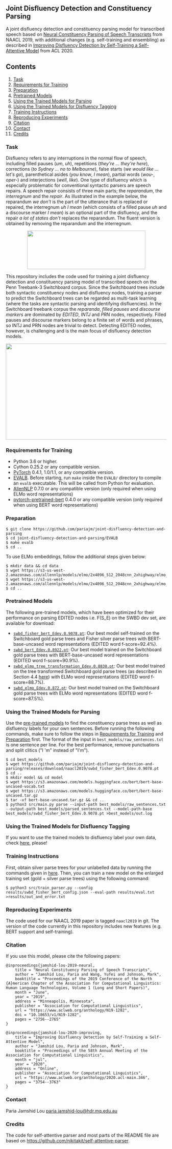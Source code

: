 Joint Disfluency Detection and Constituency Parsing
------------------------------------------------------------
A joint disfluency detection and constituency parsing model for transcribed speech based on [Neural Constituency Parsing of Speech Transcripts](https://www.aclweb.org/anthology/N19-1282) from NAACL 2019, with additional changes (e.g. self-training and ensembling) as described in [Improving Disfluency Detection by Self-Training a Self-Attentive Model](https://www.aclweb.org/anthology/2020.acl-main.346/) from ACL 2020.

## Contents
1. [Task](#task)
2. [Requirements for Training](#requirements-for-training)
3. [Preparation](#preparation)
4. [Pretrained Models](#pretrained-models)
5. [Using the Trained Models for Parsing](#using-the-trained-models-for-parsing)
6. [Using the Trained Models for Disfluency Tagging](#using-the-trained-models-for-disfluency-tagging)
7. [Training Instructions](#training-instructions)
8. [Reproducing Experiments](#reproducing-experiments)
9. [Citation](#citation)
10. [Contact](#contact)
11. [Credits](#credits)

### Task
Disfluency refers to any interruptions in the normal flow of speech, including filled pauses (*um*, *uh*), repetitions (*they're ... they're here*), corrections (*to Sydney ... no to Melbourne*), false starts (*we would like ... let's go*), parenthetical asides (*you know*, *I mean*), partial words (*wou-*, *oper-*) and interjections (*well*, *like*). One type of disfluency which is especially problematic for conventional syntactic parsers are speech repairs. A speech repair consists of three main parts; the *reparandum*, the *interregnum* and the *repair*. As illustrated in the example below, the reparandum *we don't* is the part of the utterance that is replaced or repaired, the interregnum *uh I mean* (which consists of a filled pause *uh* and a discourse marker *I mean*) is an optional part of the disfluency, and the repair *a lot of states don't* replaces the reparandum. The fluent version is obtained by removing the reparandum and the interregnum.

<p align="center">
  <img src="img/flat-ex.jpg" width=370 height=120>
</p>

This repository includes the code used for training a joint disfluency detection and constituency parsing model of transcribed speech on the Penn Treebank-3 Switchboard corpus. Since the Switchboard trees include both syntactic constituency nodes and disfluency nodes, training a parser to predict the Switchboard trees can be regarded as multi-task learning (where the tasks are syntactic parsing and identifying disfluencies). In the Switchboard treebank corpus the *reparanda*, *filled pauses* and *discourse markers* are dominated by *EDITED*, *INTJ* and *PRN* nodes, respectively. Filled pauses and discourse markers belong to a finite set of words and phrases, so INTJ and PRN nodes are trivial to detect. Detecting EDITED nodes, however, is challenging and is the main focus of disfluency detection models.

<p align="center">
  <img src="img/tree-ex.jpg" width=550 height=300>
</p>

### Requirements for Training
* Python 3.6 or higher.
* Cython 0.25.2 or any compatible version.
* [PyTorch](http://pytorch.org/) 0.4.1, 1.0/1.1, or any compatible version.
* [EVALB](http://nlp.cs.nyu.edu/evalb/). Before starting, run `make` inside the `EVALB/` directory to compile an `evalb` executable. This will be called from Python for evaluation.
* [AllenNLP](http://allennlp.org/) 0.7.0 or any compatible version (only required when using ELMo word representations)
* [pytorch-pretrained-bert](https://github.com/huggingface/pytorch-pretrained-BERT) 0.4.0 or any compatible version (only required when using BERT word representations)

### Preparation
```
$ git clone https://github.com/pariajm/joint-disfluency-detection-and-parsing
$ cd joint-disfluency-detection-and-parsing/EVALB
$ make evalb 
$ cd .. 
```
To use ELMo embeddings, follow the additional steps given below:
```
$ mkdir data && cd data
$ wget https://s3-us-west-2.amazonaws.com/allennlp/models/elmo/2x4096_512_2048cnn_2xhighway/elmo_2x4096_512_2048cnn_2xhighway_options.json
$ wget https://s3-us-west-2.amazonaws.com/allennlp/models/elmo/2x4096_512_2048cnn_2xhighway/elmo_2x4096_512_2048cnn_2xhighway_weights.hdf5
$ cd ..
```
### Pretrained Models
The following pre-trained models, which have been optimized for their performance on parsing EDITED nodes i.e. F(S_E) on the SWBD dev set, are available for download:
* [`swbd_fisher_bert_Edev.0.9078.pt`](https://github.com/pariajm/joint-disfluency-detector-and-parser/releases/download/naacl2019/swbd_fisher_bert_Edev.0.9078.pt): Our best model self-trained on the Switchboard gold parse trees and Fisher silver parse trees with BERT-base-uncased word representations (EDITED word f-score=92.4%).
* [`swbd_bert_Edev.0.8922.pt`](https://github.com/pariajm/joint-disfluency-detector-and-parser/releases/download/naacl2019/swbd_bert_Edev.0.8922.pt): Our best model trained on the Switchboard gold parse trees with BERT-base-uncased word representations (EDITED word f-score=90.9%).
* [`swbd_elmo_tree_transformation_Edev.0.8838.pt`](https://github.com/pariajm/joint-disfluency-detector-and-parser/releases/download/naacl2019/swbd_elmo_tree_transformation_Edev.0.8838.pt): Our best model trained on the tree transformed Switchboard gold parse trees (as described in Section 4.4 [here](https://www.aclweb.org/anthology/N19-1282)) with ELMo word representations (EDITED word f-score=88.7%).
* [`swbd_elmo_Edev.0.872.pt`](https://github.com/pariajm/joint-disfluency-detector-and-parser/releases/download/naacl2019/swbd_elmo_Edev.0.872.pt): Our best model trained on the Switchboard gold parse trees with ELMo word representations (EDITED word f-score=87.5%).

### Using the Trained Models for Parsing 
Use the [pre-trained models](#pretrained-models) to find the constituency parse trees as well as disfluency labels for your own sentences. Before running the following commands, make sure to follow the steps in [Requirements for Training](#requirements-for-training) and [Preparation](#preparation) first. The format of the input in `best_models/raw_sentences.txt` is one sentence per line. For the best performance, remove punctuations and split clitics ("I 'm" instead of "I'm"). 

```
$ cd best_models
$ wget https://github.com/pariajm/joint-disfluency-detection-and-parsing/releases/download/naacl2019/swbd_fisher_bert_Edev.0.9078.pt
$ cd ..
$ mkdir model && cd model
$ wget https://s3.amazonaws.com/models.huggingface.co/bert/bert-base-uncased-vocab.txt
$ wget https://s3.amazonaws.com/models.huggingface.co/bert/bert-base-uncased.tar.gz
$ tar -xf bert-base-uncased.tar.gz && cd ..
$ python3 src/main.py parse --input-path best_models/raw_sentences.txt --output-path best_models/parsed_sentences.txt --model-path-base best_models/swbd_fisher_bert_Edev.0.9078.pt >best_models/out.log
```
### Using the Trained Models for Disfluency Tagging
If you want to use the trained models to disfluency label your own data, check [here](https://github.com/pariajm/fisher-annotations), please!

### Training Instructions
First, obtain silver parse trees for your unlabelled data by running the commands given in [here](#using-the-trained-models-for-parsing). Then, you can train a new model on the enlarged training set (gold + silver parse trees) using the following command:
  
```
$ python3 src/train_parser.py --config results/swbd_fisher_bert_config.json --eval-path results/eval.txt >results/out_and_error.txt
```

### Reproducing Experiments
The code used for our NAACL 2019 paper is tagged `naacl2019` in git. The version of the code currently in this repository includes new features (e.g. BERT support and self-training).

### Citation
If you use this model, please cite the following papers:
```
@inproceedings{jamshid-lou-2019-neural,
    title = "Neural Constituency Parsing of Speech Transcripts",
    author = "Jamshid Lou, Paria and Wang, Yufei and Johnson, Mark",
    booktitle = "Proceedings of the 2019 Conference of the North {A}merican Chapter of the Association for Computational Linguistics: Human Language Technologies, Volume 1 (Long and Short Papers)",
    month = "June",
    year = "2019",
    address = "Minneapolis, Minnesota",
    publisher = "Association for Computational Linguistics",
    url = "https://www.aclweb.org/anthology/N19-1282",
    doi = "10.18653/v1/N19-1282",
    pages = "2756--2765"
}
```

```
@inproceedings{jamshid-lou-2020-improving,
    title = "Improving Disfluency Detection by Self-Training a Self-Attentive Model",
    author = "Jamshid Lou, Paria and Johnson, Mark",
    booktitle = "Proceedings of the 58th Annual Meeting of the Association for Computational Linguistics",
    month = "jul",
    year = "2020",
    address = "Online",
    publisher = "Association for Computational Linguistics",
    url = "https://www.aclweb.org/anthology/2020.acl-main.346",
    pages = "3754--3763"
}
```

### Contact
Paria Jamshid Lou <paria.jamshid-lou@hdr.mq.edu.au>

 
### Credits
The code for self-attentive parser and most parts of the README file are based on https://github.com/nikitakit/self-attentive-parser.


